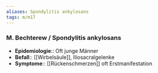 ```yaml
---
aliases: Spondylitis ankylosans
tags: m/m17
---
```

### M. Bechterew / Spondylitis ankylosans 
- **Epidemiologie**:: Oft junge Männer
- **Befall**:: [[Wirbelsäule]], Iliosacralgelenke
- **Symptome**:: [[Rückenschmerzen]] oft Erstmanifestation
